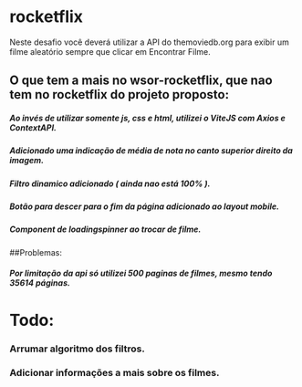 # rocketflix
Neste desafio você deverá utilizar a API do themoviedb.org para exibir um filme aleatório sempre que clicar em Encontrar Filme.


## O que tem a mais no wsor-rocketflix, que nao tem no rocketflix do projeto proposto:

##### Ao invés de utilizar somente js, css e html, utilizei o ViteJS com Axios e ContextAPI.
##### Adicionado uma indicação de média de nota no canto superior direito da imagem.
##### Filtro dinamico adicionado ( ainda nao está 100% ).
##### Botão para descer para o fim da página adicionado ao layout mobile.
##### Component de loadingspinner ao trocar de filme.

##Problemas:
##### Por limitação da api só utilizei 500 paginas de filmes, mesmo tendo 35614 páginas.

# Todo: 
### Arrumar algoritmo dos filtros.
### Adicionar informações a mais sobre os filmes.

